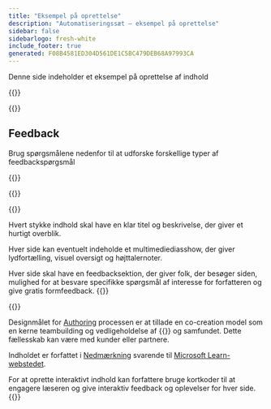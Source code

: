 ```yaml
---
title: "Eksempel på oprettelse"
description: "Automatiseringssæt – eksempel på oprettelse"
sidebar: false
sidebarlogo: fresh-white
include_footer: true
generated: F08B4581ED304D561DE1C5BC479DEB68A97993CA
---
```


<div class="optional">

Denne side indeholder et eksempel på oprettelse af indhold

</div>

{{<presentation slides="1,2">}}

<div class="optional">

{{<presentationStyles>}}

## Feedback

Brug spørgsmålene nedenfor til at udforske forskellige typer af feedbackspørgsmål

{{<questions name="/content/da/contribution/sample.json" completed="Tak fordi du udfyldte spørgsmål" shownavigationbuttons="false" locale="da">}}

</div>

</div>

{{<slideStyles>}}

{{<slide  id="slide1" audio="authoring/overview.mp3?v=1" description="Authoring Overview" localImage="/images/illustrations/Authoring-Overview.svg" >}}

Hvert stykke indhold skal have en klar titel og beskrivelse, der giver et hurtigt overblik.

Hver side kan eventuelt indeholde et multimediediasshow, der giver lydfortælling, visuel oversigt og højttalernoter.

Hver side skal have en feedbacksektion, der giver folk, der besøger siden, mulighed for at besvare specifikke spørgsmål af interesse for forfatteren og give gratis formfeedback.
{{</slide>}}

{{<slide  id="slide2" audio="authoring/goals.mp3" description="Authoring Goals" localImage="/images/illustrations/Authoring-Goals.svg" >}}

Designmålet for [Authoring](/da/contribution/authoring) processen er at tillade en co-creation model som en kerne teambuilding og vedligeholdelse af {{<product-name>}} og samfundet. Dette fællesskab kan være med kunder eller partnere.

Indholdet er forfattet i [Nedmærkning](https://learn.microsoft.com/contribute/markdown-reference) svarende til [Microsoft Learn-webstedet](https://learn.microsoft.com).

For at oprette interaktivt indhold kan forfattere bruge kortkoder til at engagere læseren og give interaktiv feedback og oplevelser for hver side.
{{</slide>}}
